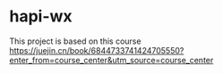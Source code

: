 # hapi-wx

This project is based on this course
https://juejin.cn/book/6844733741424705550?enter_from=course_center&utm_source=course_center

